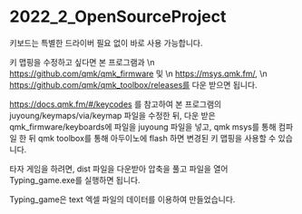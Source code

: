# 2022_2_OpenSourceProject

키보드는 특별한 드라이버 필요 없이 바로 사용 가능합니다.

키 맵핑을 수정하고 싶다면 본 프로그램과 \n
https://github.com/qmk/qmk_firmware 및 \n
https://msys.qmk.fm/, \n
https://github.com/qmk/qmk_toolbox/releases를 다운 받으면 됩니다.

https://docs.qmk.fm/#/keycodes 를 참고하여
본 프로그램의 juyoung/keymaps/via/keymap 파일을 수정한 뒤, 
다운 받은 qmk_firmware/keyboards에 파일을 juyoung 파일을 넣고,
qmk msys를 통해 컴파일 한 뒤 qmk toolbox를 통해 아두이노에 flash 하면 변경된 키 맵핑을 사용할 수 있습니다.

타자 게임을 하려면, dist 파일을 다운받아 압축을 풀고 파일을 열어 Typing_game.exe를 실행하면 됩니다.

Typing_game은 text 엑셀 파일의 데이터를 이용하여 만들었습니다.
